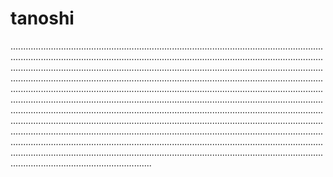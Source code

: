 # tanoshi
............................................................................................................................................................................................................................................................................................................................................................................................................................................................................................................................................................................................................................................................................................................................................................................................................................................................................................................................................................................................................................................................................................................................................................................................................................................................................................................................................................................................................................................................................